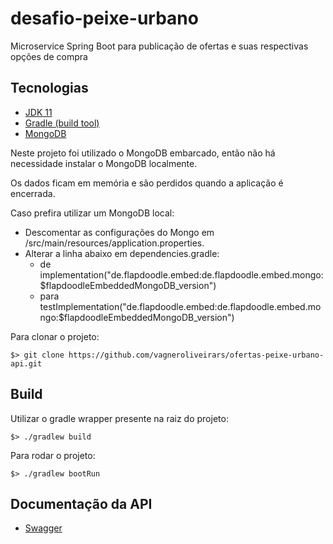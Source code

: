# desafio-peixe-urbano

Microservice Spring Boot para publicação de ofertas e suas respectivas opções de compra

## Tecnologias

* [JDK 11](https://www.oracle.com/technetwork/java/javase/downloads/jdk11-downloads-5066655.html)
* [Gradle (build tool)](https://gradle.org/)
* [MongoDB](https://www.mongodb.com)

Neste projeto foi utilizado o MongoDB embarcado, então não há necessidade instalar o MongoDB localmente.

Os dados ficam em memória e são perdidos quando a aplicação é encerrada.

Caso prefira utilizar um MongoDB local:

* Descomentar as configurações do Mongo em /src/main/resources/application.properties.
* Alterar a linha abaixo em dependencies.gradle:
    * de implementation("de.flapdoodle.embed:de.flapdoodle.embed.mongo:$flapdoodleEmbeddedMongoDB_version")
    * para testImplementation("de.flapdoodle.embed:de.flapdoodle.embed.mongo:$flapdoodleEmbeddedMongoDB_version")

Para clonar o projeto:

`$> git clone https://github.com/vagneroliveirars/ofertas-peixe-urbano-api.git`

## Build

Utilizar o gradle wrapper presente na raiz do projeto:

`$> ./gradlew build`

Para rodar o projeto:

`$> ./gradlew bootRun`

## Documentação da API

* [Swagger](http://localhost:8080/swagger-ui.html)
